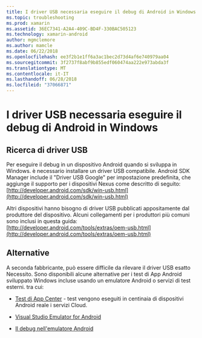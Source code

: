 ```yaml
---
title: I driver USB necessaria eseguire il debug di Android in Windows
ms.topic: troubleshooting
ms.prod: xamarin
ms.assetid: 36EC7341-A2A4-409C-BD4F-330BAC505123
ms.technology: xamarin-android
author: mgmclemore
ms.author: mamcle
ms.date: 06/22/2018
ms.openlocfilehash: ee3f2b1e1ff6a3ac1bec2d73d4af6e740979aa04
ms.sourcegitcommit: 3f2737f8abf9b855edf060474aa222e973abda3f
ms.translationtype: MT
ms.contentlocale: it-IT
ms.lasthandoff: 06/28/2018
ms.locfileid: "37066871"
---
```

# <a name="what-usb-drivers-do-i-need-to-debug-android-on-windows"></a>I driver USB necessaria eseguire il debug di Android in Windows

## <a name="finding-usb-drivers"></a>Ricerca di driver USB

Per eseguire il debug in un dispositivo Android quando si sviluppa in Windows. è necessario installare un driver USB compatibile. Android SDK Manager include il "Driver USB Google" per impostazione predefinita, che aggiunge il supporto per i dispositivi Nexus come descritto di seguito: [http://developer.android.com/sdk/win-usb.html](http://developer.android.com/sdk/win-usb.html)

Altri dispositivi hanno bisogno di driver USB pubblicati appositamente dal produttore del dispositivo. Alcuni collegamenti per i produttori più comuni sono inclusi in questa guida: [http://developer.android.com/tools/extras/oem-usb.html](http://developer.android.com/tools/extras/oem-usb.html)

## <a name="alternatives"></a>Alternative

A seconda fabbricante, può essere difficile da rilevare il driver USB esatto Necessito. Sono disponibili alcune alternative per i test di App Android sviluppato Windows incluse usando un emulatore Android o servizi di test esterni. tra cui:

- [Test di App Center](https://docs.microsoft.com/appcenter/test-cloud/) - test vengono eseguiti in centinaia di dispositivi Android reale i servizi Cloud.

- [Visual Studio Emulator for Android](https://visualstudio.microsoft.com/vs/msft-android-emulator/)

- [Il debug nell'emulatore Android](~/android/deploy-test/debugging/debug-on-emulator.md)

